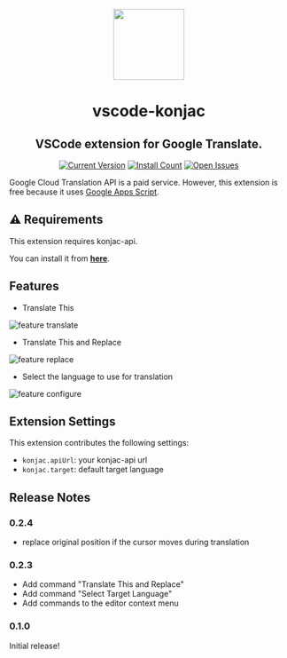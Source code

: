 <p align="center"><img src="https://raw.githubusercontent.com/wata/vscode-konjac/master/icon.png" width="128"></p>
<h1 align="center">vscode-konjac</h1>
<h2 align="center">VSCode extension for Google Translate.</h2>
<p align="center">
<a href="https://marketplace.visualstudio.com/items?itemName=wata.konjac"><img src="https://vsmarketplacebadge.apphb.com/version/wata.konjac.svg" alt="Current Version"></a>
<a href="https://marketplace.visualstudio.com/items?itemName=wata.konjac"><img src="https://vsmarketplacebadge.apphb.com/installs/wata.konjac.svg" alt="Install Count"></a>
<a href="https://marketplace.visualstudio.com/items?itemName=wata.konjac"><img src="https://vsmarketplacebadge.apphb.com/rating/wata.konjac.svg" alt="Open Issues"></a>
</p>

Google Cloud Translation API is a paid service. However, this extension is free because it uses [Google Apps Script](https://medium.com/@nagasawa/google-apps-script-%E3%81%A7%E4%BD%9C%E3%81%A3%E3%81%9F%E3%82%B9%E3%82%AF%E3%83%AA%E3%83%97%E3%83%88%E3%82%92-apps-script-api-%E3%82%92%E4%BD%BF%E3%81%A3%E3%81%A6%E9%85%8D%E5%B8%83%E3%81%99%E3%82%8B-aa6daf6ae642).

## ⚠️ Requirements

This extension requires konjac-api.

You can install it from [**here**](https://wata.github.io/konjac-farm/).

## Features

- Translate This

![feature translate](images/feature-translate.gif)

- Translate This and Replace

![feature replace](images/feature-replace.gif)

- Select the language to use for translation

![feature configure](images/feature-configure.gif)

## Extension Settings

This extension contributes the following settings:

- `konjac.apiUrl`: your konjac-api url
- `konjac.target`: default target language

## Release Notes

### 0.2.4

- replace original position if the cursor moves during translation

### 0.2.3

- Add command "Translate This and Replace"
- Add command "Select Target Language"
- Add commands to the editor context menu

### 0.1.0

Initial release!
